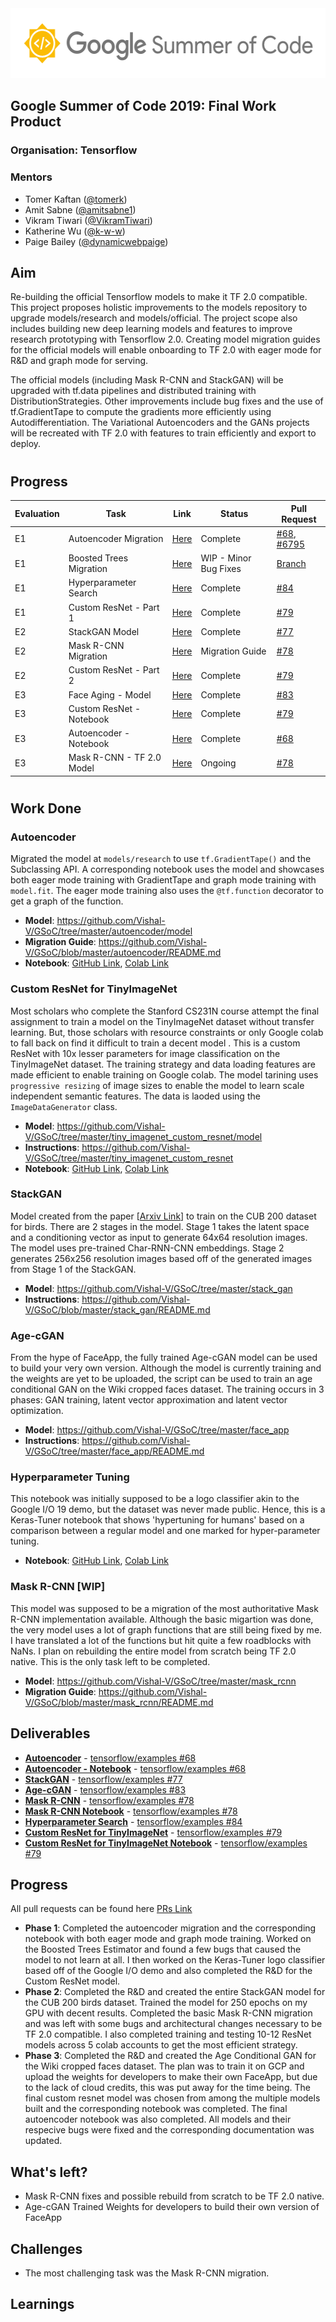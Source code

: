<img src="assets/gsoc.png" width="556px" height="112px"/>
  
## Google Summer of Code 2019: **Final Work Product**
### **Organisation**: Tensorflow
### **Mentors**
- Tomer Kaftan ([@tomerk](https://github.com/tomerk))
- Amit Sabne ([@amitsabne1](https://github.com/amitsabne1))
- Vikram Tiwari ([@VikramTiwari](https://github.com/VikramTiwari))
- Katherine Wu ([@k-w-w](https://github.com/k-w-w))
- Paige Bailey ([@dynamicwebpaige](https://github.com/dynamicwebpaige))
## **Aim**
Re-building the official Tensorflow models to make it TF 2.0 compatible. This project proposes holistic improvements to the models repository to upgrade models/research and models/official. The project scope also includes building new deep learning models and features to improve research prototyping with Tensorflow 2.0. Creating model migration guides for the official models will enable onboarding to TF 2.0 with eager mode for R&D and graph mode for serving.

The official models (including Mask R-CNN and StackGAN) will be upgraded with tf.data pipelines and distributed training with DistributionStrategies. Other improvements include bug fixes and the use of tf.GradientTape to compute the gradients more efficiently using Autodifferentiation. The Variational Autoencoders and the GANs projects will be recreated with TF 2.0 with features to train efficiently and export to deploy.
#
## **Progress**
|Evaluation|Task|Link|Status|Pull Request|
|---|---|---|---|---|
|E1|Autoencoder Migration |[Here](https://github.com/Vishal-V/GSoC/tree/master/autoencoder)| Complete |[ #68](https://github.com/tensorflow/examples/pull/68), [ #6795](https://github.com/tensorflow/models/pull/6795)
|E1|Boosted Trees Migration|[Here](https://github.com/Vishal-V/GSoC/tree/master/boosted_trees)|  WIP - Minor Bug Fixes |[Branch](https://github.com/Vishal-V/examples-1/tree/boosted-tree-migration)|
|E1|Hyperparameter Search|[Here](https://github.com/Vishal-V/GSoC/blob/master/keras_tuner/hyperparamter_search.ipynb)|Complete |[ #84](https://github.com/tensorflow/examples/pull/84)|
|E1|Custom ResNet - Part 1 |[Here](https://github.com/Vishal-V/GSoC/blob/master/tiny_imagenet_custom_resnet/tiny_imagenet_custom_resnet.ipynb)|Complete |[ #79](https://github.com/tensorflow/examples/pull/79)|
|E2|StackGAN Model|[Here](https://github.com/Vishal-V/GSoC/tree/master/stack_gan)| Complete |[ #77](https://github.com/tensorflow/examples/pull/77)
|E2|Mask R-CNN Migration|[Here](https://github.com/Vishal-V/GSoC/tree/master/mask_rcnn)|Migration Guide|[ #78](https://github.com/tensorflow/examples/pull/78)|
|E2|Custom ResNet - Part 2 |[Here](https://github.com/Vishal-V/GSoC/blob/master/tiny_imagenet_custom_resnet/tiny_imagenet_custom_resnet.ipynb)|Complete|[ #79](https://github.com/tensorflow/examples/pull/79)|
|E3|Face Aging - Model |[Here](https://github.com/Vishal-V/GSoC/blob/master/face_app/model.py)|Complete|[ #83](https://github.com/tensorflow/examples/pull/83)|
|E3|Custom ResNet - Notebook |[Here](https://github.com/Vishal-V/GSoC/blob/master/tiny_imagenet_custom_resnet/tiny_imagenet_custom_resnet.ipynb)|Complete|[ #79](https://github.com/tensorflow/examples/pull/79)|
|E3|Autoencoder - Notebook |[Here](https://github.com/Vishal-V/GSoC/blob/master/autoencoder/notebook/autoencoder.ipynb)| Complete |[ #68](https://github.com/tensorflow/examples/pull/68)|
|E3|Mask R-CNN - TF 2.0 Model |[Here](https://github.com/Vishal-V/GSoC/tree/master/mask_rcnn)|Ongoing|[ #78](https://github.com/tensorflow/examples/pull/78)|
#
## **Work Done**
### Autoencoder
Migrated the model at `models/research` to use `tf.GradientTape()` and the Subclassing API. A corresponding notebook uses the model and showcases both eager mode training with GradientTape and graph mode training with `model.fit`. The eager mode training also uses the `@tf.function` decorator to get a graph of the function.
- **Model**: https://github.com/Vishal-V/GSoC/tree/master/autoencoder/model
- **Migration Guide**: https://github.com/Vishal-V/GSoC/blob/master/autoencoder/README.md  
- **Notebook**: [GitHub Link](https://github.com/Vishal-V/GSoC/blob/master/autoencoder/notebook/autoencoder.ipynb), [Colab Link](https://colab.research.google.com/drive/1aZ0mEFEui1A7FPWMylvjiVZ5XZIX7S9w)
### Custom ResNet for TinyImageNet
Most scholars who complete the Stanford CS231N course attempt the final assignment to train a model on the TinyImageNet dataset without transfer learning. But, those scholars with resource constraints or only Google colab to fall back on find it difficult to train a decent model . This is a custom ResNet with 10x lesser parameters for image classification on the TinyImageNet dataset. The training strategy and data loading features are made efficient to enable training on Google colab. The model tarining uses `progressive resizing` of image sizes to enable the model to learn scale independent semantic features. The data is laoded using the `ImageDataGenerator` class.
- **Model**: https://github.com/Vishal-V/GSoC/tree/master/tiny_imagenet_custom_resnet/model
- **Instructions**: https://github.com/Vishal-V/GSoC/tree/master/tiny_imagenet_custom_resnet
- **Notebook**: [GitHub Link](https://github.com/Vishal-V/GSoC/blob/master/tiny_imagenet_custom_resnet/tiny_imagenet_custom_resnet.ipynb), [Colab Link](https://colab.research.google.com/drive/1SZLecFzKuU7TVCoCzTq285sEbjlT12A6)
### StackGAN
Model created from the paper [[Arxiv Link](https://arxiv.org/pdf/1612.03242.pdf)] to train on the CUB 200 dataset for birds. There are 2 stages in the model. Stage 1 takes the latent space and a conditioning vector as input to generate 64x64 resolution images. The model uses pre-trained Char-RNN-CNN embeddings. Stage 2 generates 256x256 resolution images based off of the generated images from Stage 1 of the StackGAN.
- **Model**: https://github.com/Vishal-V/GSoC/tree/master/stack_gan
- **Instructions**: https://github.com/Vishal-V/GSoC/blob/master/stack_gan/README.md
### Age-cGAN
From the hype of FaceApp, the fully trained Age-cGAN model can be used to build your very own version. Although the model is currently training and the weights are yet to be uploaded, the script can be used to train an age conditional GAN on the Wiki cropped faces dataset. The training occurs in 3 phases: GAN training, latent vector approximation and latent vector optimization.
- **Model**: https://github.com/Vishal-V/GSoC/tree/master/face_app
- **Instructions**: https://github.com/Vishal-V/GSoC/tree/master/face_app/README.md
### Hyperparameter Tuning
This notebook was initially supposed to be a logo classifier akin to the Google I/O 19 demo, but the dataset was never made public. Hence, this is a Keras-Tuner notebook that shows 'hypertuning for humans' based on a comparison between a regular model and one marked for hyper-parameter tuning.
- **Notebook**: [GitHub Link](https://github.com/Vishal-V/GSoC/blob/master/keras_tuner/hyperparamter_search.ipynb), [Colab Link](https://colab.research.google.com/drive/15Mqrbtv5u39P9UOwIFjJWkpW6YsS7nA8)
### Mask R-CNN [WIP]
This model was supposed to be a migration of the most authoritative Mask R-CNN implementation available. Although the basic migartion was done, the very model uses a lot of graph functions that are still being fixed by me. I have translated a lot of the functions but hit quite a few roadblocks with NaNs. I plan on rebuilding the entire model from scratch being TF 2.0 native. This is the only task left to be completed.
- **Model**: https://github.com/Vishal-V/GSoC/tree/master/mask_rcnn
- **Migration Guide**: https://github.com/Vishal-V/GSoC/blob/master/mask_rcnn/README.md

## **Deliverables**
- [**Autoencoder**](https://github.com/Vishal-V/GSoC/tree/master/autoencoder/model) - [tensorflow/examples #68](https://github.com/tensorflow/examples/pull/68)
-  [**Autoencoder - Notebook**](https://github.com/Vishal-V/GSoC/tree/master/autoencoder/model) - [tensorflow/examples #68](https://github.com/tensorflow/examples/pull/68)
- [**StackGAN**](https://github.com/Vishal-V/GSoC/tree/master/stack_gan) -  [tensorflow/examples #77](https://github.com/tensorflow/examples/pull/77)
- [**Age-cGAN**](https://github.com/Vishal-V/GSoC/tree/master/face_app) -  [tensorflow/examples #83](https://github.com/tensorflow/examples/pull/83)
- [**Mask R-CNN**](https://github.com/Vishal-V/GSoC/tree/master/mask_rcnn) -  [tensorflow/examples #78](https://github.com/tensorflow/examples/pull/78)
- [**Mask R-CNN Notebook**](https://github.com/Vishal-V/GSoC/tree/master/mask_rcnn/notebooks) -  [tensorflow/examples #78](https://github.com/tensorflow/examples/pull/78)
- [**Hyperparameter Search**](https://github.com/Vishal-V/GSoC/blob/master/keras_tuner/hyperparamter_search.ipynb) -  [tensorflow/examples #84](https://github.com/tensorflow/examples/pull/84)
- [**Custom ResNet for TinyImageNet**](https://github.com/Vishal-V/GSoC/tree/master/tiny_imagenet_custom_resnet/model) -  [tensorflow/examples #79](https://github.com/tensorflow/examples/pull/79)
- [**Custom ResNet for TinyImageNet Notebook**](https://github.com/Vishal-V/GSoC/blob/master/tiny_imagenet_custom_resnet/tiny_imagenet_custom_resnet.ipynb) -  [tensorflow/examples #79](https://github.com/tensorflow/examples/pull/79)
## **Progress**
All pull requests can be found here [PRs Link](https://github.com/tensorflow/examples/pulls/Vishal-V)
- **Phase 1**: Completed the autoencoder migration and the corresponding notebook with both eager mode and graph mode training. Worked on the Boosted Trees Estimator and found a few bugs that caused the model to not learn at all. I then worked on the Keras-Tuner logo classifier based off of the Google I/O demo and also completed the R&D for the Custom ResNet model.
- **Phase 2**: Completed the R&D and created the entire StackGAN model for the CUB 200 birds dataset. Trained the model for 250 epochs on my GPU with decent results. Completed the basic Mask R-CNN migration and was left with some bugs and architectural changes necessary to be TF 2.0 compatible. I also completed training and testing 10-12 ResNet models across 5 colab accounts to get the most efficient strategy. 
- **Phase 3**: Completed the R&D and created the Age Conditional GAN for the Wiki cropped faces dataset. The plan was to train it on GCP and upload the weights for developers to make their own FaceApp, but due to the lack of cloud credits, this was put away for the time being. The final custom resnet model was chosen from among the multiple models built and the corresponding notebook was completed. The final autoencoder notebook was also completed. All models and their respecive bugs were fixed and the corresponding documentation was updated.
## **What's left?**
- Mask R-CNN fixes and possible rebuild from scratch to be TF 2.0 native.
- Age-cGAN Trained Weights for developers to build their own version of FaceApp
## **Challenges**
- The most challenging task was the Mask R-CNN migration.
## **Learnings**
